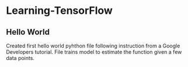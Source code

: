 # Learning-TensorFlow
## Hello World
Created first hello world pyhthon file following instruction from a Google Developers tutorial.  File trains model to estimate the function given a few data points.

